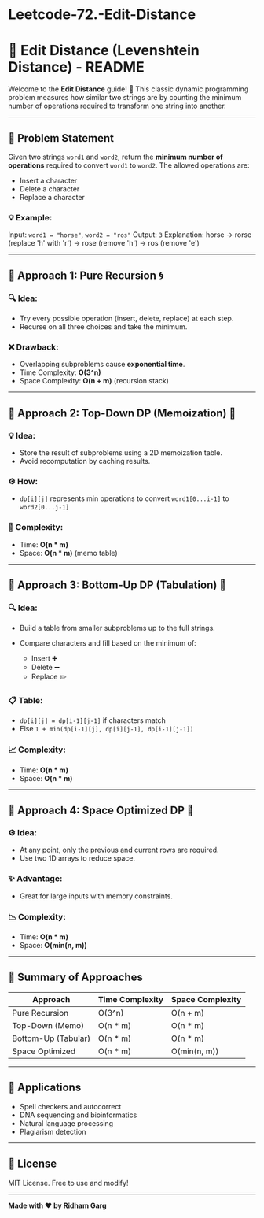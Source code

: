 # Leetcode-72.-Edit-Distance

# 📝 Edit Distance (Levenshtein Distance) - README

Welcome to the **Edit Distance** guide! 🧠 This classic dynamic programming problem measures how similar two strings are by counting the minimum number of operations required to transform one string into another.

---

## 📘 Problem Statement

Given two strings `word1` and `word2`, return the **minimum number of operations** required to convert `word1` to `word2`. The allowed operations are:

* Insert a character
* Delete a character
* Replace a character

### 💡 Example:

Input: `word1 = "horse"`, `word2 = "ros"`
Output: `3`
Explanation: horse -> rorse (replace 'h' with 'r') -> rose (remove 'h') -> ros (remove 'e')

---

## 🧵 Approach 1: Pure Recursion 🌀

### 🔍 Idea:

* Try every possible operation (insert, delete, replace) at each step.
* Recurse on all three choices and take the minimum.

### ❌ Drawback:

* Overlapping subproblems cause **exponential time**.
* Time Complexity: **O(3^n)**
* Space Complexity: **O(n + m)** (recursion stack)

---

## 🧠 Approach 2: Top-Down DP (Memoization) 🧠

### 💡 Idea:

* Store the result of subproblems using a 2D memoization table.
* Avoid recomputation by caching results.

### ⚙️ How:

* `dp[i][j]` represents min operations to convert `word1[0...i-1]` to `word2[0...j-1]`

### 🧮 Complexity:

* Time: **O(n \* m)**
* Space: **O(n \* m)** (memo table)

---

## 🧊 Approach 3: Bottom-Up DP (Tabulation) 🧊

### 🔍 Idea:

* Build a table from smaller subproblems up to the full strings.
* Compare characters and fill based on the minimum of:

  * Insert ➕
  * Delete ➖
  * Replace ✏️

### 📋 Table:

* `dp[i][j] = dp[i-1][j-1]` if characters match
* Else `1 + min(dp[i-1][j], dp[i][j-1], dp[i-1][j-1])`

### 📈 Complexity:

* Time: **O(n \* m)**
* Space: **O(n \* m)**

---

## 💾 Approach 4: Space Optimized DP 💽

### ⚙️ Idea:

* At any point, only the previous and current rows are required.
* Use two 1D arrays to reduce space.

### ✨ Advantage:

* Great for large inputs with memory constraints.

### 📉 Complexity:

* Time: **O(n \* m)**
* Space: **O(min(n, m))**

---

## 🧪 Summary of Approaches

| Approach            | Time Complexity | Space Complexity |
| ------------------- | --------------- | ---------------- |
| Pure Recursion      | O(3^n)          | O(n + m)         |
| Top-Down (Memo)     | O(n \* m)       | O(n \* m)        |
| Bottom-Up (Tabular) | O(n \* m)       | O(n \* m)        |
| Space Optimized     | O(n \* m)       | O(min(n, m))     |

---

## 🎯 Applications

* Spell checkers and autocorrect
* DNA sequencing and bioinformatics
* Natural language processing
* Plagiarism detection

---

## 📜 License

MIT License. Free to use and modify!

---

**Made with ❤️ by Ridham Garg**
